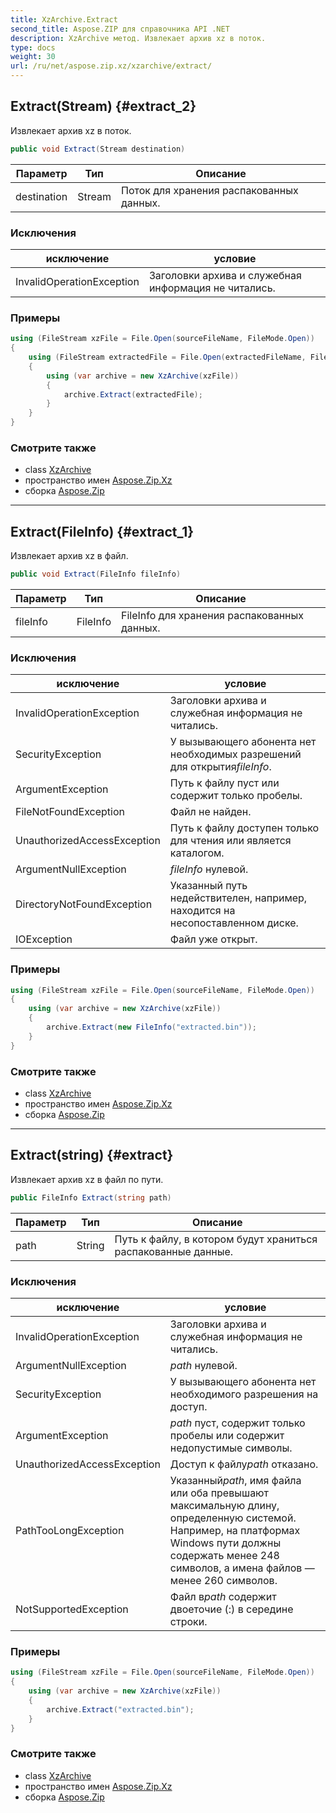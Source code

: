 ```yaml
---
title: XzArchive.Extract
second_title: Aspose.ZIP для справочника API .NET
description: XzArchive метод. Извлекает архив xz в поток.
type: docs
weight: 30
url: /ru/net/aspose.zip.xz/xzarchive/extract/
---
```

## Extract(Stream) {#extract_2}

Извлекает архив xz в поток.

```csharp
public void Extract(Stream destination)
```

| Параметр | Тип | Описание |
| --- | --- | --- |
| destination | Stream | Поток для хранения распакованных данных. |

### Исключения

| исключение | условие |
| --- | --- |
| InvalidOperationException | Заголовки архива и служебная информация не читались. |

### Примеры

```csharp
using (FileStream xzFile = File.Open(sourceFileName, FileMode.Open))
{
    using (FileStream extractedFile = File.Open(extractedFileName, FileMode.Create))
    {
        using (var archive = new XzArchive(xzFile))
        {
            archive.Extract(extractedFile);
        }
    }
}
```

### Смотрите также

* class [XzArchive](../)
* пространство имен [Aspose.Zip.Xz](../../xzarchive/)
* сборка [Aspose.Zip](../../../)

---

## Extract(FileInfo) {#extract_1}

Извлекает архив xz в файл.

```csharp
public void Extract(FileInfo fileInfo)
```

| Параметр | Тип | Описание |
| --- | --- | --- |
| fileInfo | FileInfo | FileInfo для хранения распакованных данных. |

### Исключения

| исключение | условие |
| --- | --- |
| InvalidOperationException | Заголовки архива и служебная информация не читались. |
| SecurityException | У вызывающего абонента нет необходимых разрешений для открытия*fileInfo*. |
| ArgumentException | Путь к файлу пуст или содержит только пробелы. |
| FileNotFoundException | Файл не найден. |
| UnauthorizedAccessException | Путь к файлу доступен только для чтения или является каталогом. |
| ArgumentNullException | *fileInfo* нулевой. |
| DirectoryNotFoundException | Указанный путь недействителен, например, находится на несопоставленном диске. |
| IOException | Файл уже открыт. |

### Примеры

```csharp
using (FileStream xzFile = File.Open(sourceFileName, FileMode.Open))
{
    using (var archive = new XzArchive(xzFile))
    {
        archive.Extract(new FileInfo("extracted.bin"));
    }
}
```

### Смотрите также

* class [XzArchive](../)
* пространство имен [Aspose.Zip.Xz](../../xzarchive/)
* сборка [Aspose.Zip](../../../)

---

## Extract(string) {#extract}

Извлекает архив xz в файл по пути.

```csharp
public FileInfo Extract(string path)
```

| Параметр | Тип | Описание |
| --- | --- | --- |
| path | String | Путь к файлу, в котором будут храниться распакованные данные. |

### Исключения

| исключение | условие |
| --- | --- |
| InvalidOperationException | Заголовки архива и служебная информация не читались. |
| ArgumentNullException | *path* нулевой. |
| SecurityException | У вызывающего абонента нет необходимого разрешения на доступ. |
| ArgumentException | *path* пуст, содержит только пробелы или содержит недопустимые символы. |
| UnauthorizedAccessException | Доступ к файлу*path* отказано. |
| PathTooLongException | Указанный*path*, имя файла или оба превышают максимальную длину, определенную системой. Например, на платформах Windows пути должны содержать менее 248 символов, а имена файлов — менее 260 символов. |
| NotSupportedException | Файл в*path* содержит двоеточие (:) в середине строки. |

### Примеры

```csharp
using (FileStream xzFile = File.Open(sourceFileName, FileMode.Open))
{
    using (var archive = new XzArchive(xzFile))
    {
        archive.Extract("extracted.bin");
    }
}
```

### Смотрите также

* class [XzArchive](../)
* пространство имен [Aspose.Zip.Xz](../../xzarchive/)
* сборка [Aspose.Zip](../../../)


